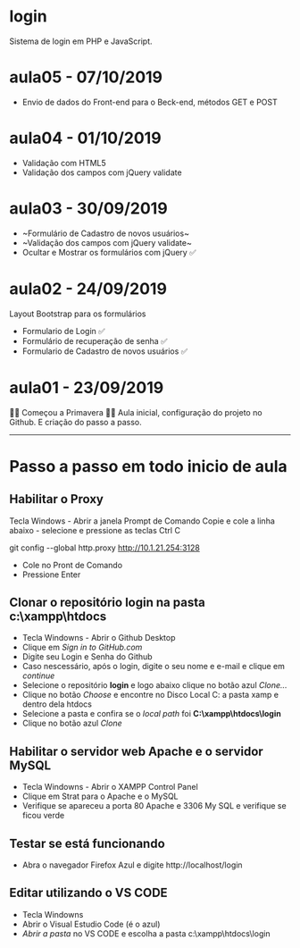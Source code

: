 # login
Sistema de login em PHP e JavaScript.

# aula05 - 07/10/2019
- Envio de dados do Front-end para o Beck-end, métodos GET e POST

# aula04 - 01/10/2019
- Validação com HTML5
- Validação dos campos com jQuery validate

# aula03 - 30/09/2019
- ~Formulário de Cadastro de novos usuários~
- ~Validação dos campos com jQuery validate~
- Ocultar e Mostrar os formulários com jQuery ✅

# aula02 - 24/09/2019
Layout Bootstrap para os formulários
- Formulario de Login ✅
- Formulário de recuperação de senha ✅
- Formulario de Cadastro de novos usuários ✅

# aula01 - 23/09/2019
🌺🍀 Começou a Primavera 🌻🌷 
Aula inicial, configuração do projeto no Github.
E criação do passo a passo.

--- 

# Passo a passo em todo inicio de aula 

   ## Habilitar o Proxy

Tecla Windows - Abrir a janela Prompt de Comando
Copie e cole a linha abaixo - selecione e pressione as teclas Ctrl C

git config --global http.proxy http://10.1.21.254:3128

- Cole no Pront de Comando 
- Pressione Enter

## Clonar o repositório **login** na pasta **c:\xampp\htdocs**

- Tecla Windowns - Abrir o Github Desktop 
- Clique em *Sign in to GitHub.com*
- Digite seu Login e Senha do Github
- Caso nescessário, após o login, digite o seu nome e e-mail e clique em *continue*
- Selecione o repositório **login** e logo abaixo clique no botão azul *Clone...*
- Clique no botão *Choose* e encontre no Disco Local C: a pasta xamp e dentro dela htdocs
- Selecione a pasta e confira se o *local path* foi **C:\xampp\htdocs\login**
- Clique no botão azul *Clone*

## Habilitar o servidor web **Apache** e o servidor **MySQL**

- Tecla Windowns - Abrir o XAMPP Control Panel
- Clique em Strat para o Apache e o MySQL
- Verifique se apareceu a porta 80 Apache e 3306 My SQL e verifique se ficou verde

## Testar se está funcionando

- Abra o navegador Firefox Azul e digite http://localhost/login

## Editar utilizando o VS CODE

- Tecla Windowns 
- Abrir o Visual Estudio Code (é o azul)
- *Abrir a pasta* no VS CODE e escolha a pasta c:\xampp\htdocs\login
